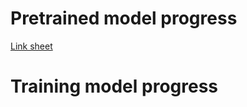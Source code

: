 # Pretrained model progress

[Link sheet](https://docs.google.com/spreadsheets/d/1wKY_h1EkH5rOeSLD1uBqZk6211H_XeLnupIp9lsbIPI/edit#gid=0)

# Training model progress
